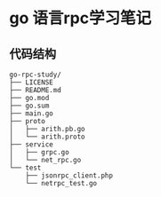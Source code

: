 # go 语言rpc学习笔记
## 代码结构
```cassandraql
go-rpc-study/
├── LICENSE
├── README.md
├── go.mod
├── go.sum
├── main.go
├── proto
│   ├── arith.pb.go
│   └── arith.proto
├── service
│   ├── grpc.go
│   └── net_rpc.go
└── test
    ├── jsonrpc_client.php
    └── netrpc_test.go

```
